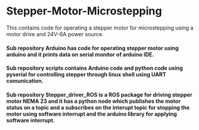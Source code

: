 # Stepper-Motor-Microstepping
This contains code for operating a stepper motor for microstepping using a motor drive and 24V-6A power source.

#### Sub repository Arduino has code for operating stepper motor using arduino and it prints data on serial monitor of arduino IDE.
#### Sub repository scripts contains Arduino code and python code using pyserial for controlling stepper through linux shell using UART comunication.  
#### Sub repository Stepper_driver_ROS is a ROS package for driving stepper motor NEMA 23 and it has a python node which publishes the motor status on a topic and a subscribes on the interupt topic for stopping the motor using software interrupt and the arduino library for applying software interrupt.
